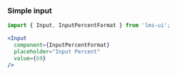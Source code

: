 ### Simple input

```jsx
import { Input, InputPercentFormat } from 'lms-ui';

<Input
  component={InputPercentFormat}
  placeholder="Input Percent"
  value={69}
/>
```
